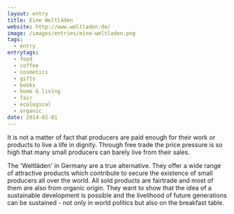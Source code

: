 ```yaml
---
layout: entry
title: Eine Weltläden
website: http://www.weltladen.de/
image: /images/entries/eine-weltladen.png
tags:
  - entry
entrytags:
  - food
  - coffee
  - cosmetics
  - gifts
  - books
  - home & living
  - fair
  - ecological
  - organic
date: 2014-02-01
---
```


It is not a matter of fact that producers are paid enough for their work or products to live a life in dignity. Through free trade the price pressure is so high that many small producers can barely live from their sales.

The 'Weltläden' in Germany are a true alternative. They offer a wide range of attractive products which contribute to secure the existence of small producers all over the world. All sold products are fairtrade and most of them are also from organic origin. They want to show that the idea of a sustainable development is possible and the livelihood of future generations can be sustained - not only in world politics but also on the breakfast table.